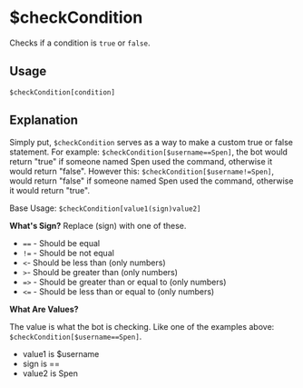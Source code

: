 # $checkCondition
Checks if a condition is `true` or `false`.

## Usage
```
$checkCondition[condition]
```

## Explanation
Simply put, `$checkCondition` serves as a way to make a custom true or false statement. For example: `$checkCondition[$username==Spen]`, the bot would return "true" if someone named Spen used the command, otherwise it would return "false". However this: `$checkCondition[$username!=Spen]`, would return "false" if someone named Spen used the command, otherwise it would return "true".

Base Usage: `$checkCondition[value1(sign)value2]`

**What's Sign?**
Replace (sign) with one of these.

- `==` - Should be equal 
- `!=` - Should be not equal 
- `<`- Should be less than (only numbers) 
- `>`- Should be greater than (only numbers) 
- `=>` - Should be greater than or equal to (only numbers) 
- `<=` - Should be less than or equal to (only numbers) 

**What Are Values?**

The value is what the bot is checking. Like one of the examples above: `$checkCondition[$username==Spen]`.
- value1 is $username
- sign is ==
- value2 is Spen
